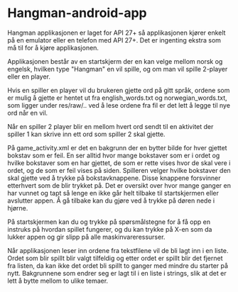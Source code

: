 # Hangman-android-app
Hangman applikasjonen er laget for API 27+ så applikasjonen kjører enkelt på en emulator eller en telefon med API 27+.
Det er ingenting ekstra som må til for å kjøre applikasjonen.

Applikasjonen består av en startskjerm der en kan velge mellom norsk og engelsk, hvilken type "Hangman" en vil spille,
og om man vil spille 2-player eller en player. 

Hvis en spiller en player vil du brukeren gjette ord på gitt språk, ordene som er mulig å gjette er hentet ut fra 
english_words.txt og norwegian_words.txt, som ligger under res/raw/.. 
ved å lese ordene fra fil er det lett å legge til nye ord når en vil.

Når en spiller 2 player blir en mellom hvert ord sendt til en aktivitet der spiller 1 kan skrive inn ett ord som spiller 2
skal gjette.

På game_activity.xml er det en bakgrunn der en bytter bilde for hver gjettet bokstav som er feil. 
En ser alltid hvor mange bokstaver som er i ordet og hvilke bokstaver som en har gjettet, de som er rette vises
hvor de skal vere i ordet, og de som er feil vises på siden.
Spilleren velger hvilke bokstaver den skal gjette ved å trykke på bokstavknappene. Disse knappene forsvinner etterhvert som
de blir trykket på. Det er oversikt over hvor mange ganger en har vunnet og tapt så lenge en ikke går helt tilbake til 
startskjermen eller avslutter appen. 
Å gå tilbake kan du gjøre ved å trykke på døren nede i hjørne.

På startskjermen kan du og trykke på spørsmålstegne for å få opp en instruks på hvordan spillet fungerer, og du kan trykke
på X-en som da lukker appen og gir slipp på alle maskinvareressurser.

Når applikasjonen leser inn ordene fra tekstfilene vil de bli lagt inn i en liste. Ordet som blir spillt blir valgt tilfeldig
og etter ordet er spillt blir det fjernet fra listen, da kan ikke det ordet bli spillt to ganger med mindre du starter på nytt.
Bakgrunnene som endrer seg er lagt til i en liste i strings, slik at det er lett å bytte mellom to ulike temaer.
